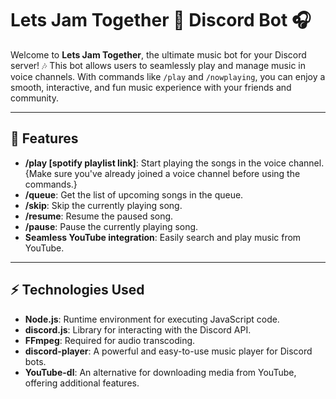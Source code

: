 # Lets Jam Together 🎵 Discord Bot 🎧

Welcome to **Lets Jam Together**, the ultimate music bot for your Discord server! 🎶 This bot allows users to seamlessly play and manage music in voice channels. With commands like `/play` and `/nowplaying`, you can enjoy a smooth, interactive, and fun music experience with your friends and community.

---

## 🚀 Features

- **/play [spotify playlist link]**: Start playing the songs in the voice channel. {Make sure you've already joined a voice channel before using the commands.}
- **/queue**: Get the list of upcoming songs in the queue.
- **/skip**: Skip the currently playing song.
- **/resume**: Resume the paused song.
- **/pause**: Pause the currently playing song.
- **Seamless YouTube integration**: Easily search and play music from YouTube.

---

## ⚡ Technologies Used

- **Node.js**: Runtime environment for executing JavaScript code.
- **discord.js**: Library for interacting with the Discord API.
- **FFmpeg**: Required for audio transcoding.
- **discord-player**: A powerful and easy-to-use music player for Discord bots.
- **YouTube-dl**: An alternative for downloading media from YouTube, offering additional features.
